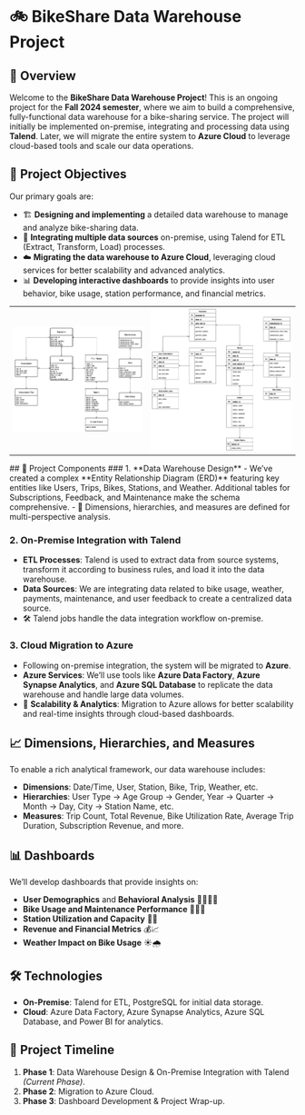 # 🚲 BikeShare Data Warehouse Project

## 📖 Overview
Welcome to the **BikeShare Data Warehouse Project**! This is an ongoing project for the **Fall 2024 semester**, where we aim to build a comprehensive, fully-functional data warehouse for a bike-sharing service. The project will initially be implemented on-premise, integrating and processing data using **Talend**. Later, we will migrate the entire system to **Azure Cloud** to leverage cloud-based tools and scale our data operations.

## 🎯 Project Objectives
Our primary goals are:
- 🏗️ **Designing and implementing** a detailed data warehouse to manage and analyze bike-sharing data.
- 🔄 **Integrating multiple data sources** on-premise, using Talend for ETL (Extract, Transform, Load) processes.
- ☁️ **Migrating the data warehouse to Azure Cloud**, leveraging cloud services for better scalability and advanced analytics.
- 📊 **Developing interactive dashboards** to provide insights into user behavior, bike usage, station performance, and financial metrics.
<table><tr><td><img src="https://github.com/layashreeadepu/BikeFlow-Analytics/blob/483a874582e4b9814b0f52eabed9d4065ea99061/bike_share_v1-3.jpg"></td><td><img src="https://github.com/layashreeadepu/BikeFlow-Analytics/blob/60dcb3240bd805dda9f8b53a9f1a92b00f008b6a/bike_share_v2.jpg"></td></tr></table>
## 🧩 Project Components
### 1. **Data Warehouse Design**
   - We’ve created a complex **Entity Relationship Diagram (ERD)** featuring key entities like Users, Trips, Bikes, Stations, and Weather. Additional tables for Subscriptions, Feedback, and Maintenance make the schema comprehensive.
   - 📐 Dimensions, hierarchies, and measures are defined for multi-perspective analysis.

### 2. **On-Premise Integration with Talend**
   - **ETL Processes**: Talend is used to extract data from source systems, transform it according to business rules, and load it into the data warehouse.
   - **Data Sources**: We are integrating data related to bike usage, weather, payments, maintenance, and user feedback to create a centralized data source.
   - 🛠️ Talend jobs handle the data integration workflow on-premise.

### 3. **Cloud Migration to Azure**
   - Following on-premise integration, the system will be migrated to **Azure**.
   - **Azure Services**: We’ll use tools like **Azure Data Factory**, **Azure Synapse Analytics**, and **Azure SQL Database** to replicate the data warehouse and handle large data volumes.
   - 🚀 **Scalability & Analytics**: Migration to Azure allows for better scalability and real-time insights through cloud-based dashboards.

## 📈 Dimensions, Hierarchies, and Measures
To enable a rich analytical framework, our data warehouse includes:
- **Dimensions**: Date/Time, User, Station, Bike, Trip, Weather, etc.
- **Hierarchies**: User Type → Age Group → Gender, Year → Quarter → Month → Day, City → Station Name, etc.
- **Measures**: Trip Count, Total Revenue, Bike Utilization Rate, Average Trip Duration, Subscription Revenue, and more.

## 📊 Dashboards
We’ll develop dashboards that provide insights on:
- **User Demographics** and **Behavioral Analysis** 🧍‍♀️🧍‍♂️
- **Bike Usage and Maintenance Performance** 🚴‍♂️🔧
- **Station Utilization and Capacity** 🚏📍
- **Revenue and Financial Metrics** 💰📈
- **Weather Impact on Bike Usage** ☀️🌧️

## 🛠️ Technologies
- **On-Premise**: Talend for ETL, PostgreSQL for initial data storage.
- **Cloud**: Azure Data Factory, Azure Synapse Analytics, Azure SQL Database, and Power BI for analytics.

## 📅 Project Timeline
1. **Phase 1**: Data Warehouse Design & On-Premise Integration with Talend *(Current Phase)*.
2. **Phase 2**: Migration to Azure Cloud.
3. **Phase 3**: Dashboard Development & Project Wrap-up.
